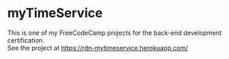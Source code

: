 # myTimeService

This is one of my FreeCodeCamp projects for the back-end development certification.
<br />
See the project at https://rdn-mytimeservice.herokuapp.com/
